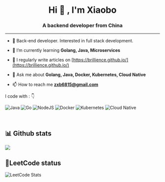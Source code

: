 <h1 align="center">Hi 👋 , I'm Xiaobo</h1>
<h3 align="center">A backend developer from China</h3>

---
- 🧐 Back-end developer. Interested in full stack development.

- 🌱 I’m currently learning **Golang, Java, Microservices**

- 📝 I regularly write articles on [https://brillience.github.io/](https://brillience.github.io/)

- 💬 Ask me about **Golang, Java, Docker, Kubernetes, Cloud Native**

- 📫 How to reach me **zxb6815@gmail.com**

I code with :  👇

![Java](https://img.shields.io/badge/Java-%2300ADD8.svg?style=for-the-badge&logo=go&logoColor=white)
![Go](https://img.shields.io/badge/go-%2300ADD8.svg?style=for-the-badge&logo=go&logoColor=white)
![NodeJS](https://img.shields.io/badge/node.js-6DA55F?style=for-the-badge&logo=node.js&logoColor=white)
![Docker](https://img.shields.io/badge/docker-%230db7ed.svg?style=for-the-badge&logo=docker&logoColor=white)
![Kubernetes](https://img.shields.io/badge/kubernetes-%23326ce5.svg?style=for-the-badge&logo=kubernetes&logoColor=white)
![Cloud Native](https://img.shields.io/badge/cloud%20native-%23231f20.svg?style=for-the-badge&logo=cncf&logoColor=white)


&nbsp;
## 📊 Github stats

![](https://github-readme-stats.vercel.app/api?username=brillience&show_icons=true&theme=radical)

## 🐶LeetCode status
<img class="mx-auto my-0 rounded-md" src="https://leetcard.jacoblin.cool/brilliancer?theme=light&amp;font=Marvel&amp;site=cn&amp;cache=3600" alt="LeetCode Stats">
